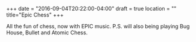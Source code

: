 +++
date = "2016-09-04T20:22:00-04:00"
draft = true
location = ""
title="Epic Chess"
+++

All the fun of chess, now with EPIC music. P.S. will also being playing Bug House, Bullet and Atomic Chess.

